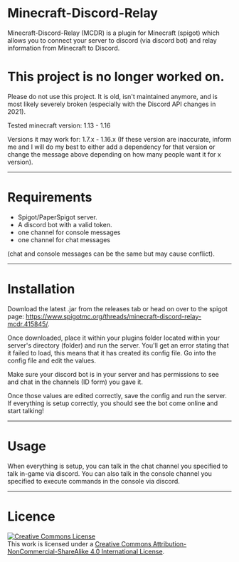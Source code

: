 # Minecraft-Discord-Relay
Minecraft-Discord-Relay (MCDR) is a plugin for Minecraft (spigot) which allows you to connect your server to discord (via discord bot) and relay information from Minecraft to Discord.

# This project is no longer worked on.
Please do not use this project. It is old, isn't maintained anymore, and is most likely severely broken (especially with the Discord API changes in 2021).


Tested minecraft version: 1.13 - 1.16

Versions it may work for: 1.7.x - 1.16.x
(If these version are inaccurate, inform me and I will do my best to either add a dependency for that version or change the message above depending on how many people want it for x version).


---


# Requirements

- Spigot/PaperSpigot server.
- A discord bot with a valid token.
- one channel for console messages
- one channel for chat messages

(chat and console messages can be the same but may cause conflict).


---


# Installation

Download the latest .jar from the releases tab or head on over to the spigot page: https://www.spigotmc.org/threads/minecraft-discord-relay-mcdr.415845/.

Once downloaded, place it within your plugins folder located within your server's directory (folder) and run the server. You'll get an error stating that it failed to load, this means that it has created its config file. Go into the config file and edit the values.

Make sure your discord bot is in your server and has permissions to see and chat in the channels (ID form) you gave it.

Once those values are edited correctly, save the config and run the server. If everything is setup correctly, you should see the bot come online and start talking!


---


# Usage

When everything is setup, you can talk in the chat channel you specified to talk in-game via discord.
You can also talk in the console channel you specified to execute commands in the console via discord.


---


# Licence


<a rel="license" href="http://creativecommons.org/licenses/by-nc-sa/4.0/"><img alt="Creative Commons License" style="border-width:0" src="https://i.creativecommons.org/l/by-nc-sa/4.0/88x31.png" /></a><br />This work is licensed under a <a rel="license" href="http://creativecommons.org/licenses/by-nc-sa/4.0/">Creative Commons Attribution-NonCommercial-ShareAlike 4.0 International License</a>.
